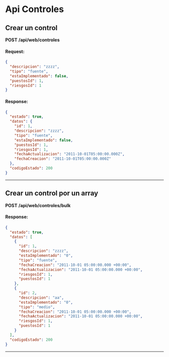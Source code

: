 # Api Controles

## Crear un control

__POST__ __/api/web/controles__


#### Request:

```json
{
  "descripcion": "zzzz",
  "tipo": "fuente",
  "estaImplementado": false,
  "puestosId": 1,
  "riesgosId": 1
}
```

#### Response:

```json
{
  "estado": true,
  "datos": {
    "id": 1,
    "descripcion": "zzzz",
    "tipo": "fuente",
    "estaImplementado": false,
    "puestosId": 1,
    "riesgosId": 1,
    "fechaActualizacion": "2011-10-01T05:00:00.000Z",
    "fechaCreacion": "2011-10-01T05:00:00.000Z"
  },
  "codigoEstado": 200
}
```


___



## Crear un control por un array

__POST__ __/api/web/controles/bulk__


#### Response:

```json
{
  "estado": true,
  "datos": [
    {
      "id": 1,
      "descripcion": "zzzz",
      "estaImplementado": "0",
      "tipo": "fuente",
      "fechaCreacion": "2011-10-01 05:00:00.000 +00:00",
      "fechaActualizacion": "2011-10-01 05:00:00.000 +00:00",
      "riesgosId": 1,
      "puestosId": 1
    },
    {
      "id": 2,
      "descripcion": "aa",
      "estaImplementado": "0",
      "tipo": "medio",
      "fechaCreacion": "2011-10-01 05:00:00.000 +00:00",
      "fechaActualizacion": "2011-10-01 05:00:00.000 +00:00",
      "riesgosId": 1,
      "puestosId": 1
    }
  ],
  "codigoEstado": 200
}
```


___



